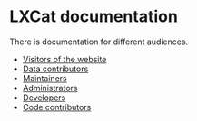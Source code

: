 <!--
SPDX-FileCopyrightText: LXCat team

SPDX-License-Identifier: AGPL-3.0-or-later
-->

# LXCat documentation

There is documentation for different audiences.

- [Visitors of the website](visitor)
- [Data contributors](data-contributor)
- [Maintainers](maintainer)
- [Administrators](administrator)
- [Developers](developer)
- [Code contributors](code-contributor)
